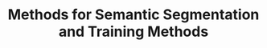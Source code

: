 ---
title: Methods for Semantic Segmentation and Training Methods
collection: patents
venue: European Patent Office
award: EP4432247A1
link: https://patents.google.com/patent/EP4432247A1/
year: 2023
authors: Wim Abbeloos, <b>Ozan Unal</b>, Dengxin Dai, Lukas Hoyer, Yigit Baran Can, Luc Van Gool
---